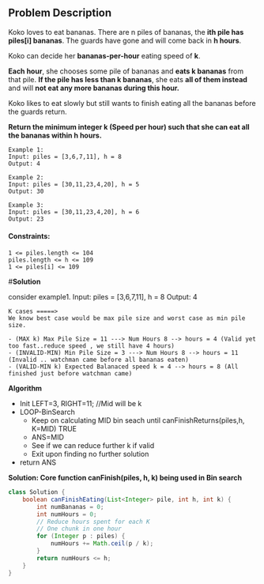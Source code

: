 ## Problem Description

Koko loves to eat bananas. There are n piles of bananas, the **ith pile has piles[i] bananas**. The guards have gone and
will come back in **h hours**.

Koko can decide her **bananas-per-hour** eating speed of **k**.

**Each hour**, she chooses some pile of bananas and **eats k bananas**
from that pile. **If the pile has less than k bananas**, she eats **all of them instead** and will **not eat any more
bananas during this hour.**

Koko likes to eat slowly but still wants to finish eating all the bananas before the guards return.

**Return the minimum integer k (Speed per hour) such that she can eat all the bananas within h hours.**

```
Example 1:
Input: piles = [3,6,7,11], h = 8
Output: 4

Example 2:
Input: piles = [30,11,23,4,20], h = 5
Output: 30

Example 3:
Input: piles = [30,11,23,4,20], h = 6
Output: 23
```

#### Constraints:

```
1 <= piles.length <= 104
piles.length <= h <= 109
1 <= piles[i] <= 109
```

#**Solution**

consider example1.
Input: piles = [3,6,7,11], h = 8
Output: 4

```
K cases =====>
We know best case would be max pile size and worst case as min pile size.

- (MAX k) Max Pile Size = 11 ---> Num Hours 8 --> hours = 4 (Valid yet too fast..reduce speed , we still have 4 hours)
- (INVALID-MIN) Min Pile Size = 3 ---> Num Hours 8 --> hours = 11 (Invalid .. watchman came before all bananas eaten)
- (VALID-MIN k) Expected Balanaced speed k = 4 --> hours = 8 (All finished just before watchman came)
```

**Algorithm**

- Init LEFT=3, RIGHT=11; //Mid will be k
- LOOP-BinSearch
    - Keep on calculating MID bin seach until canFinishReturns(piles,h, K=MID) TRUE
    - ANS=MID
    - See if we can reduce further k if valid
    - Exit upon finding no further solution
- return ANS

**Solution: Core function canFinish(piles, h, k) being used in Bin search**

```java
class Solution {
    boolean canFinishEating(List<Integer> pile, int h, int k) {
        int numBananas = 0;
        int numHours = 0;
        // Reduce hours spent for each K
        // One chunk in one hour
        for (Integer p : piles) {
            numHours += Math.ceil(p / k);
        }
        return numHours <= h;
    }
}
```
